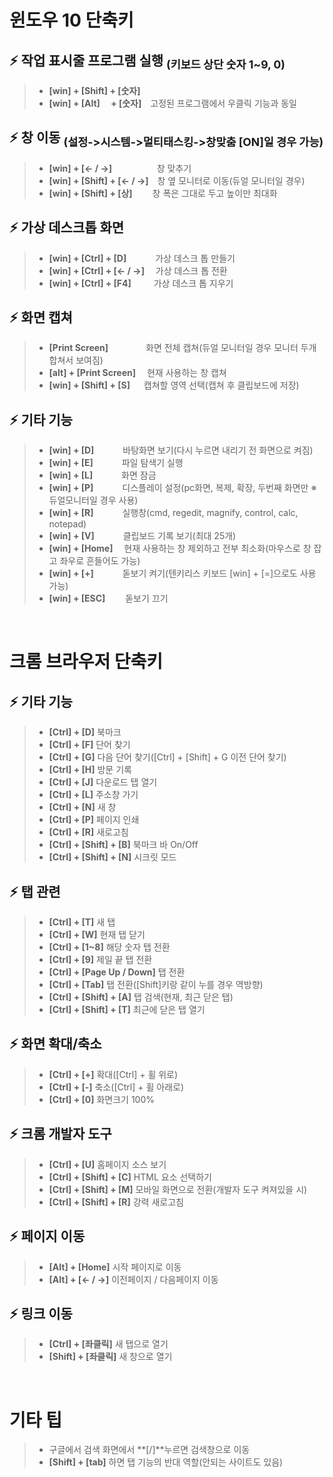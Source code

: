 # 윈도우 10 단축키　
## ⚡ 작업 표시줄 프로그램 실행 <sub>(키보드 상단 숫자 1~9, 0)</sub>
> - **[win] + [Shift] + [숫자]**
> - **[win] + [Alt] 　+ [숫자]**　고정된 프로그램에서 우클릭 기능과 동일

## ⚡ 창 이동 <sub>(설정->시스템->멀티태스킹->창맞춤 [ON]일 경우 가능)<sub>
> - **[win] + [← / →]** 　 　 　 　창 맞추기
> - **[win] + [Shift] + [← / →]**　창 옆 모니터로 이동(듀얼 모니터일 경우)
> - **[win] + [Shift] + [상]** 　　창 폭은 그대로 두고 높이만 최대화

## ⚡ 가상 데스크톱 화면
> - **[win] + [Ctrl] + [D]** 　　　가상 데스크 톱 만들기
> - **[win] + [Ctrl] + [← / →]** 　가상 데스크 톱 전환
> - **[win] + [Ctrl] + [F4]** 　 　가상 데스크 톱 지우기

## ⚡ 화면 캡쳐
> - **[Print Screen]** 　　　　화면 전체 캡쳐(듀얼 모니터일 경우 모니터 두개 합쳐서 보여짐)
> - **[alt] + [Print Screen]** 　현재 사용하는 창 캡쳐
> - **[win] + [Shift] + [S]** 　 캡쳐할 영역 선택(캡쳐 후 클립보드에 저장)
## ⚡ 기타 기능
> - **[win] + [D]** 　　　바탕화면 보기(다시 누르면 내리기 전 화면으로 켜짐)
> - **[win] + [E]** 　　　파일 탐색기 실행
> - **[win] + [L]** 　　　화면 잠금
> - **[win] + [P]** 　　　디스플레이 설정(pc화면, 복제, 확장, 두번째 화면만 ※듀얼모니터일 경우 사용)
> - **[win] + [R]** 　　　실행창(cmd, regedit, magnify, control, calc, notepad)
> - **[win] + [V]**	　　　클립보드 기록 보기(최대 25개)
> - **[win] + [Home]** 　현재 사용하는 창 제외하고 전부 최소화(마우스로 창 잡고 좌우로 흔들어도 가능)
> - **[win] + [+]** 　　　돋보기 켜기(텐키리스 키보드 [win] + [=]으로도 사용 가능)
> - **[win] + [ESC]** 　　돋보기 끄기

<br>

# 크롬 브라우저 단축키
## ⚡ 기타 기능
> - **[Ctrl] + [D]**    					북마크
> - **[Ctrl] + [F]**						단어 찾기
> - **[Ctrl] + [G]**						다음 단어 찾기([Ctrl] + [Shift] + G 이전 단어 찾기)
> - **[Ctrl] + [H]**    					방문 기록
> - **[Ctrl] + [J]**    					다운로드 탭 열기
> - **[Ctrl] + [L]**    					주소창 가기
> - **[Ctrl] + [N]**    					새 창
> - **[Ctrl] + [P]**						페이지 인쇄
> - **[Ctrl] + [R]**						새로고침
> - **[Ctrl] + [Shift] + [B]**	            북마크 바 On/Off
> - **[Ctrl] + [Shift] + [N]**	            시크릿 모드

## ⚡ 탭 관련
> - **[Ctrl] + [T]**    					새 탭
> - **[Ctrl] + [W]**    					현재 탭 닫기
> - **[Ctrl] + [1~8]**            		해당 숫자 탭 전환
> - **[Ctrl] + [9]**                		제일 끝 탭 전환
> - **[Ctrl] + [Page Up / Down]** 		탭 전환
> - **[Ctrl] + [Tab]**	         		탭 전환([Shift]키랑 같이 누를 경우 역방향)
> - **[Ctrl] + [Shift] + [A]**				탭 검색(현재, 최근 닫은 탭)
> - **[Ctrl] + [Shift] + [T]**	            최근에 닫은 탭 열기

## ⚡ 화면 확대/축소
> - **[Ctrl] + [+]**		            확대([Ctrl] + 휠 위로)
> - **[Ctrl] + [-]**		            축소([Ctrl] + 휠 아래로)
> - **[Ctrl] + [0]**		            화면크기 100%

## ⚡ 크롬 개발자 도구
> - **[Ctrl] + [U]**				홈페이지 소스 보기
> - **[Ctrl] + [Shift] + [C]**				HTML 요소 선택하기
> - **[Ctrl] + [Shift] + [M]**				모바일 화면으로 전환(개발자 도구 켜져있을 시)
> - **[Ctrl] + [Shift] + [R]**				강력 새로고침

## ⚡ 페이지 이동
> - **[Alt] + [Home]**		            시작 페이지로 이동
> - **[Alt] + [← / →]**		            이전페이지 / 다음페이지 이동

## ⚡ 링크 이동
> - **[Ctrl]  + [좌클릭]**		            새 탭으로 열기
> - **[Shift] + [좌클릭]** 		            새 창으로 열기

<br>

# 기타 팁
> - 구글에서 검색 화면에서 **[/]**누르면 검색창으로 이동
> - **[Shift] + [tab]** 하면 탭 기능의 반대 역할(안되는 사이트도 있음)
